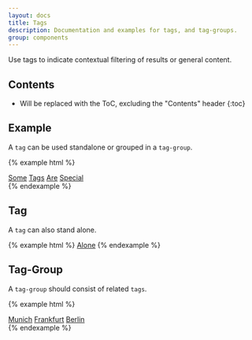 ```yaml
---
layout: docs
title: Tags
description: Documentation and examples for tags, and tag-groups.
group: components
---
```


Use tags to indicate contextual filtering of results or general content.

## Contents

* Will be replaced with the ToC, excluding the "Contents" header
{:toc}

## Example

A `tag` can be used standalone or grouped in a `tag-group`.

{% example html %}
<div class="tag-group">
  <a href="#" class="tag">Some</a>
  <a href="#" class="tag">Tags</a>
  <a href="#" class="tag">Are</a>
  <a href="#" class="tag">Special</a>
</div>
{% endexample %}

## Tag

A `tag` can also stand alone.

{% example html %}
<a href="#" class="tag">Alone</a>
{% endexample %}

## Tag-Group

A `tag-group` should consist of related `tags`.

{% example html %}
<div class="tag-group">
  <a href="#" class="tag">Munich</a>
  <a href="#" class="tag">Frankfurt</a>
  <a href="#" class="tag">Berlin</a>
</div>
{% endexample %}

